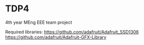 # TDP4
4th year MEng EEE team project

Required libraries: 
  https://github.com/adafruit/Adafruit_SSD1306
  https://github.com/adafruit/Adafruit-GFX-Library
